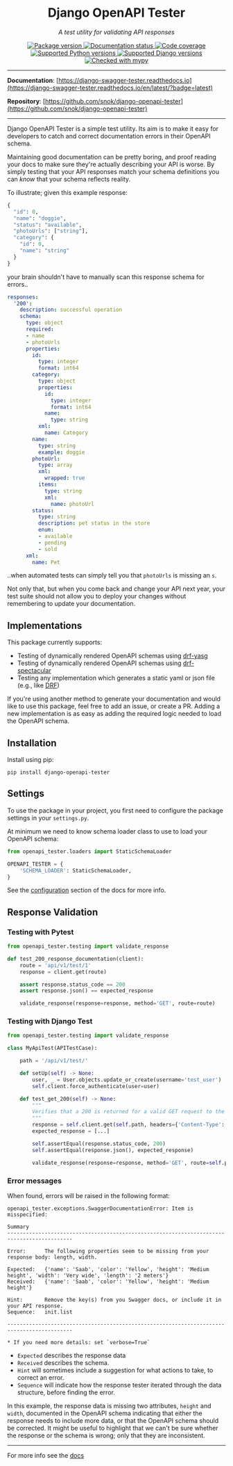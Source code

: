
<p align="center"><h1 align='center'>Django OpenAPI Tester</h1></p>
<p align="center">
    <em>A test utility for validating API responses</em>
</p>
<p align="center">
    <a href="https://pypi.org/project/django-swagger-tester/">
        <img src="https://img.shields.io/pypi/v/django-swagger-tester.svg" alt="Package version">
    </a>
    <a href="https://django-swagger-tester.readthedocs.io/en/latest/?badge=latest">
        <img src="https://readthedocs.org/projects/django-swagger-tester/badge/?version=latest" alt="Documentation status">
    </a>
    <a href="https://codecov.io/gh/snok/django-openapi-tester">
        <img src="https://codecov.io/gh/snok/django-openapi-tester/branch/master/graph/badge.svg" alt="Code coverage">
    </a>
    <a href="https://pypi.org/project/django-openapi-tester/">
        <img src="https://img.shields.io/badge/python-3.6%2B-blue" alt="Supported Python versions">
    </a>
    <a href="https://pypi.python.org/pypi/django-openapi-tester">
        <img src="https://img.shields.io/badge/django%20versions-2.2%2B-blue" alt="Supported Django versions">
    </a>
    <a href="http://mypy-lang.org/">
        <img src="http://www.mypy-lang.org/static/mypy_badge.svg" alt="Checked with mypy">
    </a>
</p>

--------------

**Documentation**: [https://django-swagger-tester.readthedocs.io](https://django-swagger-tester.readthedocs.io/en/latest/?badge=latest)

**Repository**: [https://github.com/snok/django-openapi-tester](https://github.com/snok/django-openapi-tester)

--------------

Django OpenAPI Tester is a simple test utility. Its aim is to make it easy for
developers to catch and correct documentation errors in their OpenAPI schema.

Maintaining good documentation can be pretty boring, and proof reading your docs
to make sure they're actually describing your API is worse.
By simply testing that your API responses match your schema definitions you can
*know* that your schema reflects reality.

To illustrate; given this example response:

```python
{
  "id": 0,
  "name": "doggie",
  "status": "available",
  "photoUrls": ["string"],
  "category": {
    "id": 0,
    "name": "string"
  }
}
```

your brain shouldn't have to manually scan this response
schema for errors..

```yaml
responses:
  '200':
    description: successful operation
    schema:
      type: object
      required:
      - name
      - photoUrls
      properties:
        id:
          type: integer
          format: int64
        category:
          type: object
          properties:
            id:
              type: integer
              format: int64
            name:
              type: string
          xml:
            name: Category
        name:
          type: string
          example: doggie
        photoUrl:
          type: array
          xml:
            wrapped: true
          items:
            type: string
            xml:
              name: photoUrl
        status:
          type: string
          description: pet status in the store
          enum:
          - available
          - pending
          - sold
      xml:
        name: Pet
```

..when automated tests can simply tell you that ``photoUrls`` is missing an ``s``.

Not only that, but when you come back and change your API next year, your test
suite should not allow you to deploy your changes without remembering to
update your documentation.

## Implementations

This package currently supports:

- Testing of dynamically rendered OpenAPI schemas using [drf-yasg](https://github.com/axnsan12/drf-yasg)
- Testing of dynamically rendered OpenAPI schemas using [drf-spectacular](https://github.com/tfranzel/drf-spectacular)
- Testing any implementation which generates a static yaml or json file (e.g., like [DRF](https://www.django-rest-framework.org/topics/documenting-your-api/#generating-documentation-from-openapi-schemas))

If you're using another method to generate your documentation and would like to use this package, feel free to add an issue, or create a PR. Adding a new implementation is as easy as adding the required logic needed to load the OpenAPI schema.

## Installation

Install using pip:

```shell script
pip install django-openapi-tester
```


## Settings

To use the package in your project, you first need to configure the package
settings in your ``settings.py``.

At minimum we need to know schema loader class to use to load your OpenAPI schema:

```python
from openapi_tester.loaders import StaticSchemaLoader

OPENAPI_TESTER = {
    'SCHEMA_LOADER': StaticSchemaLoader,
}
```

See the [configuration](https://django-swagger-tester.readthedocs.io/en/latest/configuration.html) section of the docs for more info.


## Response Validation


### Testing with Pytest

```python
from openapi_tester.testing import validate_response

def test_200_response_documentation(client):
    route = 'api/v1/test/1'
    response = client.get(route)

    assert response.status_code == 200
    assert response.json() == expected_response

    validate_response(response=response, method='GET', route=route)
```

### Testing with Django Test

```python
from openapi_tester.testing import validate_response

class MyApiTest(APITestCase):

    path = '/api/v1/test/'

    def setUp(self) -> None:
        user, _ = User.objects.update_or_create(username='test_user')
        self.client.force_authenticate(user=user)

    def test_get_200(self) -> None:
        """
        Verifies that a 200 is returned for a valid GET request to the /test/ endpoint.
        """
        response = self.client.get(self.path, headers={'Content-Type': 'application/json'})
        expected_response = [...]

        self.assertEqual(response.status_code, 200)
        self.assertEqual(response.json(), expected_response)

        validate_response(response=response, method='GET', route=self.path)
```

### Error messages

When found, errors will be raised in the following format:

```shell script
openapi_tester.exceptions.SwaggerDocumentationError: Item is misspecified:

Summary
-------------------------------------------------------------------------------------------

Error:      The following properties seem to be missing from your response body: length, width.

Expected:   {'name': 'Saab', 'color': 'Yellow', 'height': 'Medium height', 'width': 'Very wide', 'length': '2 meters'}
Received:   {'name': 'Saab', 'color': 'Yellow', 'height': 'Medium height'}

Hint:       Remove the key(s) from you Swagger docs, or include it in your API response.
Sequence:   init.list

-------------------------------------------------------------------------------------------

* If you need more details: set `verbose=True`
```

- `Expected` describes the response data
- `Received` describes the schema.
- `Hint` will sometimes include a suggestion for what actions to take, to correct an error.
- `Sequence` will indicate how the response tester iterated through the data structure, before finding the error.

In this example, the response data is missing two attributes, ``height`` and ``width``, documented in the OpenAPI schema indicating that either the response needs to include more data, or that the OpenAPI schema should be corrected. It might be useful to highlight that we can't be sure whether the response or the schema is wrong; only that they are inconsistent.

---------

For more info see the [docs](https://django-swagger-tester.readthedocs.io/en/latest/)

